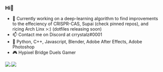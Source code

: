 ### Hi👋
- 🔭 Currently working on a deep-learning algorithm to find improvements to the effeciency of CRISPR-CAS, Supai (check pinned repos), and ricing Arch Linx >:) (dotfiles releasing soon)
- 📫 Contact me on Discord at crrystalz#0001
- 💼 Python, C++, Javascript, Blender, Adobe After Effects, Adobe Photoshop
- 🎮 Hypixel Bridge Duels Gamer


<a href="https://github.com/anuraghazra/github-readme-stats">
  <img align="center" src="https://github-readme-stats.vercel.app/api?username=crrystalz&show_icons=true&theme=tokyonight" />
</a>
<a href="https://github.com/anuraghazra/github-readme-stats">
  <img align="center" src="https://github-readme-stats.vercel.app/api/top-langs/?username=crrystalz&theme=tokyonight" />
</a>
